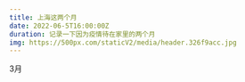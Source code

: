 ```yaml
---
title: 上海这两个月
date: 2022-06-5T16:00:00Z
duration: 记录一下因为疫情待在家里的两个月
img: https://500px.com/staticV2/media/header.326f9acc.jpg
---
```


3月
